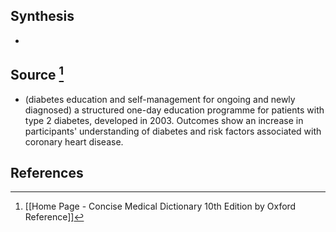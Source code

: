 ## Synthesis
- 
## Source [^1]
- (diabetes education and self-management for ongoing and newly diagnosed) a structured one-day education programme for patients with type 2 diabetes, developed in 2003. Outcomes show an increase in participants' understanding of diabetes and risk factors associated with coronary heart disease.
## References

[^1]: [[Home Page - Concise Medical Dictionary 10th Edition by Oxford Reference]]